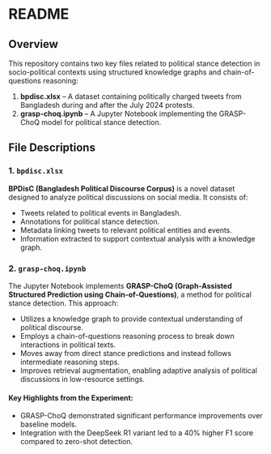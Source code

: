 # README

## Overview
This repository contains two key files related to political stance detection in socio-political contexts using structured knowledge graphs and chain-of-questions reasoning:

1. **bpdisc.xlsx** – A dataset containing politically charged tweets from Bangladesh during and after the July 2024 protests.
2. **grasp-choq.ipynb** – A Jupyter Notebook implementing the GRASP-ChoQ model for political stance detection.

## File Descriptions

### 1. `bpdisc.xlsx`
**BPDisC (Bangladesh Political Discourse Corpus)** is a novel dataset designed to analyze political discussions on social media. It consists of:
- Tweets related to political events in Bangladesh.
- Annotations for political stance detection.
- Metadata linking tweets to relevant political entities and events.
- Information extracted to support contextual analysis with a knowledge graph.

### 2. `grasp-choq.ipynb`
The Jupyter Notebook implements **GRASP-ChoQ (Graph-Assisted Structured Prediction using Chain-of-Questions)**, a method for political stance detection. This approach:
- Utilizes a knowledge graph to provide contextual understanding of political discourse.
- Employs a chain-of-questions reasoning process to break down interactions in political texts.
- Moves away from direct stance predictions and instead follows intermediate reasoning steps.
- Improves retrieval augmentation, enabling adaptive analysis of political discussions in low-resource settings.

#### **Key Highlights from the Experiment:**
- GRASP-ChoQ demonstrated significant performance improvements over baseline models.
- Integration with the DeepSeek R1 variant led to a 40% higher F1 score compared to zero-shot detection.

